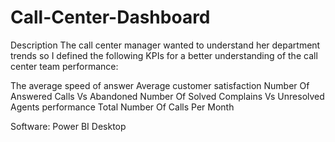 # Call-Center-Dashboard

Description
  The call center manager wanted to understand her department trends so I defined the following KPIs for 
a better understanding of the call center team performance:

The average speed of answer
Average customer satisfaction
Number Of Answered Calls Vs Abandoned
Number Of Solved Complains Vs Unresolved
Agents performance 
Total Number Of Calls Per Month 

Software: 
Power BI Desktop
